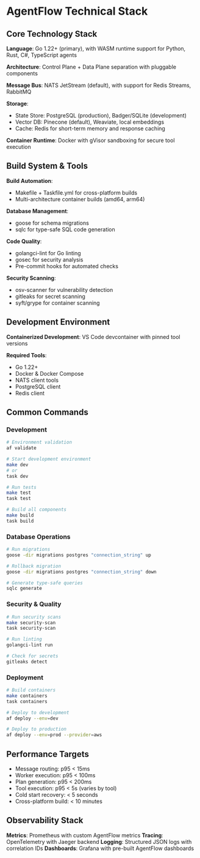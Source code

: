 # AgentFlow Technical Stack

## Core Technology Stack

**Language**: Go 1.22+ (primary), with WASM runtime support for Python, Rust, C#, TypeScript agents

**Architecture**: Control Plane + Data Plane separation with pluggable components

**Message Bus**: NATS JetStream (default), with support for Redis Streams, RabbitMQ

**Storage**: 
- State Store: PostgreSQL (production), Badger/SQLite (development)
- Vector DB: Pinecone (default), Weaviate, local embeddings
- Cache: Redis for short-term memory and response caching

**Container Runtime**: Docker with gVisor sandboxing for secure tool execution

## Build System & Tools

**Build Automation**: 
- Makefile + Taskfile.yml for cross-platform builds
- Multi-architecture container builds (amd64, arm64)

**Database Management**:
- goose for schema migrations
- sqlc for type-safe SQL code generation

**Code Quality**:
- golangci-lint for Go linting
- gosec for security analysis
- Pre-commit hooks for automated checks

**Security Scanning**:
- osv-scanner for vulnerability detection
- gitleaks for secret scanning
- syft/grype for container scanning

## Development Environment

**Containerized Development**: VS Code devcontainer with pinned tool versions

**Required Tools**:
- Go 1.22+
- Docker & Docker Compose
- NATS client tools
- PostgreSQL client
- Redis client

## Common Commands

### Development
```bash
# Environment validation
af validate

# Start development environment
make dev
# or
task dev

# Run tests
make test
task test

# Build all components
make build
task build
```

### Database Operations
```bash
# Run migrations
goose -dir migrations postgres "connection_string" up

# Rollback migration
goose -dir migrations postgres "connection_string" down

# Generate type-safe queries
sqlc generate
```

### Security & Quality
```bash
# Run security scans
make security-scan
task security-scan

# Run linting
golangci-lint run

# Check for secrets
gitleaks detect
```

### Deployment
```bash
# Build containers
make containers
task containers

# Deploy to development
af deploy --env=dev

# Deploy to production
af deploy --env=prod --provider=aws
```

## Performance Targets

- Message routing: p95 < 15ms
- Worker execution: p95 < 100ms
- Plan generation: p95 < 200ms
- Tool execution: p95 < 5s (varies by tool)
- Cold start recovery: < 5 seconds
- Cross-platform build: < 10 minutes

## Observability Stack

**Metrics**: Prometheus with custom AgentFlow metrics
**Tracing**: OpenTelemetry with Jaeger backend
**Logging**: Structured JSON logs with correlation IDs
**Dashboards**: Grafana with pre-built AgentFlow dashboards